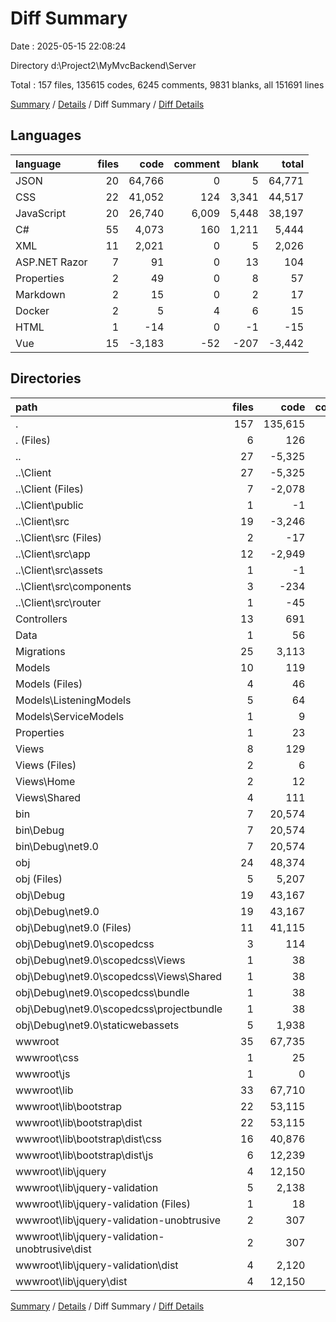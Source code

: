 # Diff Summary

Date : 2025-05-15 22:08:24

Directory d:\\Project2\\MyMvcBackend\\Server

Total : 157 files,  135615 codes, 6245 comments, 9831 blanks, all 151691 lines

[Summary](results.md) / [Details](details.md) / Diff Summary / [Diff Details](diff-details.md)

## Languages
| language | files | code | comment | blank | total |
| :--- | ---: | ---: | ---: | ---: | ---: |
| JSON | 20 | 64,766 | 0 | 5 | 64,771 |
| CSS | 22 | 41,052 | 124 | 3,341 | 44,517 |
| JavaScript | 20 | 26,740 | 6,009 | 5,448 | 38,197 |
| C# | 55 | 4,073 | 160 | 1,211 | 5,444 |
| XML | 11 | 2,021 | 0 | 5 | 2,026 |
| ASP.NET Razor | 7 | 91 | 0 | 13 | 104 |
| Properties | 2 | 49 | 0 | 8 | 57 |
| Markdown | 2 | 15 | 0 | 2 | 17 |
| Docker | 2 | 5 | 4 | 6 | 15 |
| HTML | 1 | -14 | 0 | -1 | -15 |
| Vue | 15 | -3,183 | -52 | -207 | -3,442 |

## Directories
| path | files | code | comment | blank | total |
| :--- | ---: | ---: | ---: | ---: | ---: |
| . | 157 | 135,615 | 6,245 | 9,831 | 151,691 |
| . (Files) | 6 | 126 | 9 | 24 | 159 |
| .. | 27 | -5,325 | -55 | -226 | -5,606 |
| ..\\Client | 27 | -5,325 | -55 | -226 | -5,606 |
| ..\\Client (Files) | 7 | -2,078 | -2 | -9 | -2,089 |
| ..\\Client\\public | 1 | -1 | 0 | 0 | -1 |
| ..\\Client\\src | 19 | -3,246 | -53 | -217 | -3,516 |
| ..\\Client\\src (Files) | 2 | -17 | -1 | -6 | -24 |
| ..\\Client\\src\\app | 12 | -2,949 | -47 | -190 | -3,186 |
| ..\\Client\\src\\assets | 1 | -1 | 0 | 0 | -1 |
| ..\\Client\\src\\components | 3 | -234 | -5 | -17 | -256 |
| ..\\Client\\src\\router | 1 | -45 | 0 | -4 | -49 |
| Controllers | 13 | 691 | 53 | 135 | 879 |
| Data | 1 | 56 | 7 | 10 | 73 |
| Migrations | 25 | 3,113 | 61 | 1,012 | 4,186 |
| Models | 10 | 119 | 7 | 27 | 153 |
| Models (Files) | 4 | 46 | 1 | 11 | 58 |
| Models\\ListeningModels | 5 | 64 | 6 | 15 | 85 |
| Models\\ServiceModels | 1 | 9 | 0 | 1 | 10 |
| Properties | 1 | 23 | 0 | 1 | 24 |
| Views | 8 | 129 | 2 | 22 | 153 |
| Views (Files) | 2 | 6 | 0 | 2 | 8 |
| Views\\Home | 2 | 12 | 0 | 4 | 16 |
| Views\\Shared | 4 | 111 | 2 | 16 | 129 |
| bin | 7 | 20,574 | 0 | 3 | 20,577 |
| bin\\Debug | 7 | 20,574 | 0 | 3 | 20,577 |
| bin\\Debug\\net9.0 | 7 | 20,574 | 0 | 3 | 20,577 |
| obj | 24 | 48,374 | 37 | 53 | 48,464 |
| obj (Files) | 5 | 5,207 | 0 | 1 | 5,208 |
| obj\\Debug | 19 | 43,167 | 37 | 52 | 43,256 |
| obj\\Debug\\net9.0 | 19 | 43,167 | 37 | 52 | 43,256 |
| obj\\Debug\\net9.0 (Files) | 11 | 41,115 | 29 | 25 | 41,169 |
| obj\\Debug\\net9.0\\scopedcss | 3 | 114 | 8 | 27 | 149 |
| obj\\Debug\\net9.0\\scopedcss\\Views | 1 | 38 | 2 | 9 | 49 |
| obj\\Debug\\net9.0\\scopedcss\\Views\\Shared | 1 | 38 | 2 | 9 | 49 |
| obj\\Debug\\net9.0\\scopedcss\\bundle | 1 | 38 | 3 | 9 | 50 |
| obj\\Debug\\net9.0\\scopedcss\\projectbundle | 1 | 38 | 3 | 9 | 50 |
| obj\\Debug\\net9.0\\staticwebassets | 5 | 1,938 | 0 | 0 | 1,938 |
| wwwroot | 35 | 67,735 | 6,124 | 8,770 | 82,629 |
| wwwroot\\css | 1 | 25 | 0 | 6 | 31 |
| wwwroot\\js | 1 | 0 | 3 | 2 | 5 |
| wwwroot\\lib | 33 | 67,710 | 6,121 | 8,762 | 82,593 |
| wwwroot\\lib\\bootstrap | 22 | 53,115 | 1,949 | 4,505 | 59,569 |
| wwwroot\\lib\\bootstrap\\dist | 22 | 53,115 | 1,949 | 4,505 | 59,569 |
| wwwroot\\lib\\bootstrap\\dist\\css | 16 | 40,876 | 114 | 3,300 | 44,290 |
| wwwroot\\lib\\bootstrap\\dist\\js | 6 | 12,239 | 1,835 | 1,205 | 15,279 |
| wwwroot\\lib\\jquery | 4 | 12,150 | 3,447 | 3,744 | 19,341 |
| wwwroot\\lib\\jquery-validation | 5 | 2,138 | 642 | 459 | 3,239 |
| wwwroot\\lib\\jquery-validation (Files) | 1 | 18 | 0 | 5 | 23 |
| wwwroot\\lib\\jquery-validation-unobtrusive | 2 | 307 | 83 | 54 | 444 |
| wwwroot\\lib\\jquery-validation-unobtrusive\\dist | 2 | 307 | 83 | 54 | 444 |
| wwwroot\\lib\\jquery-validation\\dist | 4 | 2,120 | 642 | 454 | 3,216 |
| wwwroot\\lib\\jquery\\dist | 4 | 12,150 | 3,447 | 3,744 | 19,341 |

[Summary](results.md) / [Details](details.md) / Diff Summary / [Diff Details](diff-details.md)